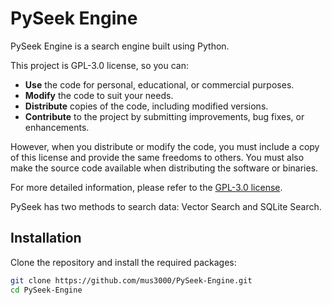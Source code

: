 # PySeek Engine

PySeek Engine is a search engine built using Python.

This project is GPL-3.0 license, so you can:

- **Use** the code for personal, educational, or commercial purposes.
- **Modify** the code to suit your needs.
- **Distribute** copies of the code, including modified versions.
- **Contribute** to the project by submitting improvements, bug fixes, or enhancements.

However, when you distribute or modify the code, you must include a copy of this license and provide the same freedoms to others. You must also make the source code available when distributing the software or binaries.

For more detailed information, please refer to the [GPL-3.0 license](https://www.gnu.org/licenses/gpl-3.0.html).

PySeek has two methods to search data: Vector Search and SQLite Search.

## Installation

Clone the repository and install the required packages:

```bash
git clone https://github.com/mus3000/PySeek-Engine.git
cd PySeek-Engine
